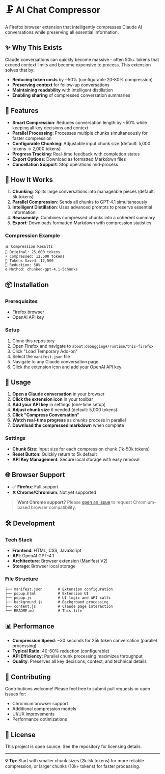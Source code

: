 # 🗜️ AI Chat Compressor

A Firefox browser extension that intelligently compresses Claude AI conversations while preserving all essential information.

## ✨ Why This Exists

Claude conversations can quickly become massive - often 50k+ tokens that exceed context limits and become expensive to process. This extension solves that by:

- **Reducing token costs** by ~50% (configurable 20-80% compression)
- **Preserving context** for follow-up conversations  
- **Maintaining readability** with intelligent distillation
- **Enabling sharing** of compressed conversation summaries

## 🚀 Features

- **Smart Compression**: Reduces conversation length by ~50% while keeping all key decisions and context
- **Parallel Processing**: Processes multiple chunks simultaneously for faster compression
- **Configurable Chunking**: Adjustable input chunk size (default: 5,000 tokens → 2,000 tokens)
- **Progress Tracking**: Real-time feedback with completion status
- **Export Options**: Download as formatted Markdown files
- **Cancellation Support**: Stop operations mid-process

## 🔧 How It Works

1. **Chunking**: Splits large conversations into manageable pieces (default: 5k tokens)
2. **Parallel Compression**: Sends all chunks to GPT-4.1 simultaneously 
3. **Intelligent Distillation**: Uses advanced prompts to preserve essential information
4. **Reassembly**: Combines compressed chunks into a coherent summary
5. **Export**: Downloads formatted Markdown with compression statistics

### Compression Example
```
📊 Compression Results
📝 Original: 25,000 tokens
⚡ Compressed: 12,500 tokens  
💾 Tokens Saved: 12,500
🎯 Reduction: 50%
⚙️ Method: chunked-gpt-4.1-5chunks
```

## 📦 Installation

### Prerequisites
- Firefox browser
- OpenAI API key

### Setup
1. Clone this repository
2. Open Firefox and navigate to `about:debugging#/runtime/this-firefox`
3. Click "Load Temporary Add-on"
4. Select the `manifest.json` file
5. Navigate to any Claude conversation page
6. Click the extension icon and add your OpenAI API key

## 🎯 Usage

1. **Open a Claude conversation** in your browser
2. **Click the extension icon** in your toolbar
3. **Add your API key** in settings (one-time setup)
4. **Adjust chunk size** if needed (default: 5,000 tokens)
5. **Click "Compress Conversation"** 
6. **Watch real-time progress** as chunks process in parallel
7. **Download the compressed markdown** when complete

### Settings
- **Chunk Size**: Input size for each compression chunk (1k-50k tokens)
- **Reset Button**: Quickly return to 5k default
- **API Key Management**: Secure local storage with easy removal

## 🌐 Browser Support

- ✅ **Firefox**: Full support
- ❌ **Chrome/Chromium**: Not yet supported

> **Want Chrome support?** Please [open an issue](../../issues) to request Chromium-based browser compatibility.

## 🛠️ Development

### Tech Stack
- **Frontend**: HTML, CSS, JavaScript
- **API**: OpenAI GPT-4.1
- **Architecture**: Browser extension (Manifest V2)
- **Storage**: Browser local storage

### File Structure
```
├── manifest.json       # Extension configuration
├── popup.html          # Extension UI
├── popup.js            # UI logic and API calls  
├── background.js       # Background processing
├── content.js          # Claude page interaction
└── README.md           # This file
```

## 📊 Performance

- **Compression Speed**: ~30 seconds for 25k token conversation (parallel processing)
- **Typical Ratio**: 40-60% reduction (configurable)
- **API Efficiency**: Parallel chunk processing maximizes throughput
- **Quality**: Preserves all key decisions, context, and technical details

## 🤝 Contributing

Contributions welcome! Please feel free to submit pull requests or open issues for:
- Chromium browser support
- Additional compression models
- UI/UX improvements
- Performance optimizations

## 📄 License

This project is open source. See the repository for licensing details.

---

**💡 Tip**: Start with smaller chunk sizes (2k-5k tokens) for more reliable compression, or larger chunks (10k+ tokens) for faster processing. 